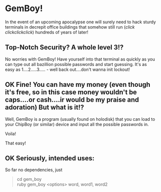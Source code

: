 # GemBoy!

In the event of an upcoming apocalypse one will surely need to hack sturdy
terminals in decrepit office buildings that somehow still run (_click_ _clickclickclick_) hundreds of years of later!

## Top-Notch Security? A whole level 3!?

No worries with GemBoy! Have yourself into that terminal as quickly as you can type out all bazillion possible passwords and start guessing. It's as easy as 1....2.....3..... - well back out....don't wanna init lockout!

## OK Fine! You can have my money (even though it's free, so in this case money wouldn't be caps....or cash....ir would be my praise and adoration) But what is it!?

Well, GemBoy is a program (usually found on holodisk) that you can load to your ChipBoy (or similar) device and input all the possible passwords in.

Voila!

That easy!

## OK Seriously, intended uses:

So far no dependencies, just 

> cd gem_boy \
> ruby gem_boy \<options\> word, word1, word2
